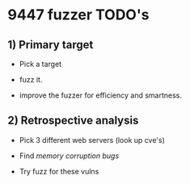 # 9447 fuzzer TODO's

## 1) Primary target

* Pick a target

* fuzz it.

* improve the fuzzer for efficiency and smartness.

## 2) Retrospective analysis

* Pick 3 different web servers (look up cve's)

* Find _memory corruption bugs_

* Try fuzz for these vulns
